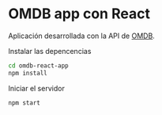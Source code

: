 # OMDB app con React

Aplicación desarrollada con la API de [OMDB](http://www.omdbapi.com/).

Instalar las depencencias

```sh
cd omdb-react-app
npm install
```

Iniciar el servidor

```sh
npm start
```
